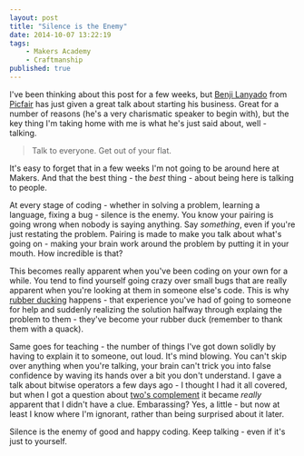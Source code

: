 ```yaml
---
layout: post
title: "Silence is the Enemy"
date: 2014-10-07 13:22:19
tags: 
    - Makers Academy
    - Craftmanship
published: true
---
```


I've been thinking about this post for a few weeks, but [Benji
Lanyado](@benjilanyado) from [Picfair](https://www.picfair.com/) has just given
a great talk about starting his business. Great for a number of reasons (he's
a very charismatic speaker to begin with), but the key thing I'm taking home
with me is what he's just said about, well - talking.

> Talk to everyone. Get out of your flat.

It's easy to forget that in a few weeks I'm not going to be around here at
Makers. And that the best thing - the _best_ thing - about being here is talking
to people.

At every stage of coding - whether in solving a problem, learning a language,
fixing a bug - silence is the enemy. You know your pairing is going wrong when
nobody is saying anything. Say _something_, even if you're just restating the
problem. Pairing is made to make you talk about what's going on - making your
brain work around the problem by putting it in your mouth. How incredible is
that?

This becomes really apparent when you've been coding on your own for
a while. You tend to find yourself going crazy over small bugs that are really
apparent when you're looking at them in someone else's code. This is why [rubber
ducking](http://c2.com/cgi/wiki?RubberDucking) happens - that experience you've
had of going to someone for help and suddenly realizing the solution halfway
through explaing the problem to them - they've become your rubber duck (remember
to thank them with a quack).

Same goes for teaching - the number of things I've got down solidly by having to
explain it to someone, out loud. It's mind blowing. You can't skip over anything
when you're talking, your brain can't trick you into false confidence by waving
its hands over a bit you don't understand. I gave a talk about bitwise operators
a few days ago - I thought I had it all covered, but when I got a question about
[two's complement](http://en.wikipedia.org/wiki/Two's_complement) it became
_really_ apparent that I didn't have a clue. Embarassing? Yes, a little - but
now at least I know where I'm ignorant, rather than being surprised about it
later.

Silence is the enemy of good and happy coding. Keep talking - even if it's just
to yourself.
